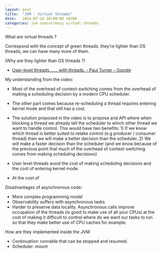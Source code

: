 ```yaml
---
layout: post
title:  "JVM - Virtual threads"
date:   2024-07-24 10:00:00 +0200
categories: jvm concurrency virtual threads
---
```


What are virtual threads ?

Correspond with the concept of green threads. they're lighter than OS threads, we can have many more of them.

(Why are they lighter than OS threads ?)


- [User-level threads....... with threads. - Paul Turner - Google](ttps://www.youtube.com/watch?app=desktop&v=KXuZi9aeGTw&desktop_uri=%2Fwatch%3Fv%3DKXuZi9aeGTw)

My understanding from the video:

- Most of the overhead of context-switching comes from the overhead of making a scheduling decision by a modern CPU scheduler.
- The other part comes because re-scheduling a thread requires entering kernel mode and that still has a cost.
- The solution proposed in the video is to propose and API where when blocking a thread we already tell the scheduler 
to which other thread we want to handle control. This would have two benefits: 1) If we know which thread is better suited to retake control (e.g producer / consumer thread)
then we will make a better decision than the scheduler. 2) We will make a faster decision than the scheduler (and we know because of 
the previous point that much of the overhead of context-switching comes from making scheduling decisions)

- User level threads avoid the cost of making scheduling decisions and the cost of entering kernel mode. 
- At the cost of 


Disadvantages of asynchronous code:

- More complex programming model
- Observability suffers with asynchronous tasks
- Harder to preserve data locality. Asynchronous calls improve occupation of the threads (is good to make use of all your CPUs) at the cost of making it difficult to control where
do we want our tasks to run so that they make better use of CPU caches for example.



How are they implemented inside the JVM

 - Continuation: runnable that can be stopped and resumed.
 - Scheduler: mount


